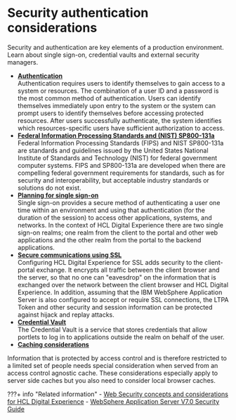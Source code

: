 # Security authentication considerations

Security and authentication are key elements of a production environment. Learn about single sign-on, credential vaults and external security managers.

-   **[Authentication](authentication.md)**  
Authentication requires users to identify themselves to gain access to a system or resources. The combination of a user ID and a password is the most common method of authentication. Users can identify themselves immediately upon entry to the system or the system can prompt users to identify themselves before accessing protected resources. After users successfully authenticate, the system identifies which resources-specific users have sufficient authorization to access.
-   **[Federal Information Processing Standards and (NIST) SP800-131a](plan_fips.md)**  
Federal Information Processing Standards (FIPS) and NIST SP800-131a are standards and guidelines issued by the United States National Institute of Standards and Technology (NIST) for federal government computer systems. FIPS and SP800-131a are developed when there are compelling federal government requirements for standards, such as for security and interoperability, but acceptable industry standards or solutions do not exist.
-   **[Planning for single sign-on](plan_sso.md)**  
Single sign-on provides a secure method of authenticating a user one time within an environment and using that authentication \(for the duration of the session\) to access other applications, systems, and networks. In the context of HCL Digital Experience there are two single sign-on realms; one realm from the client to the portal and other web applications and the other realm from the portal to the backend applications.
-   **[Secure communications using SSL](ssloverview.md)**  
Configuring HCL Digital Experience for SSL adds security to the client-portal exchange. It encrypts all traffic between the client browser and the server, so that no one can "eavesdrop" on the information that is exchanged over the network between the client browser and HCL Digital Experience. In addition, assuming that the IBM WebSphere Application Server is also configured to accept or require SSL connections, the LTPA Token and other security and session information can be protected against hijack and replay attacks.
-   **[Credential Vault](plan_credvault.md)**  
The Credential Vault is a service that stores credentials that allow portlets to log in to applications outside the realm on behalf of the user.
-   **[Caching considerations](cache_consid.md)**  

Information that is protected by access control and is therefore restricted to a limited set of people needs special consideration when served from an access control agnostic cache. These considerations especially apply to server side caches but you also need to consider local browser caches.


???+ info "Related information"
    - [Web Security concepts and considerations for HCL Digital Experience](https://support.hcltechsw.com/csm?id=kb_article&sysparm_article=KB0085886&sys_kb_id=9dbe4e32db89a814a45ad9fcd396194d)
    - [WebSphere Application Server V7.0 Security Guide](http://www.redbooks.ibm.com/abstracts/sg247660.html?Open)

